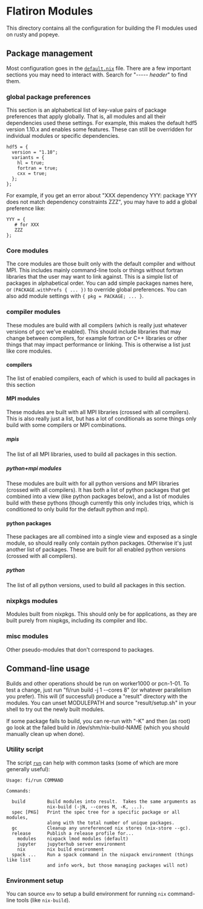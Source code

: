 # Flatiron Modules

This directory contains all the configuration for building the FI modules used on rusty and popeye.

## Package management

Most configuration goes in the [`default.nix`](default.nix) file.
There are a few important sections you may need to interact with.
Search for "----- *header*" to find them.

### global package preferences

This section is an alphabetical list of key-value pairs of package preferences that apply globally.
That is, all modules and all their dependencies used these settings.
For example, this makes the default hdf5 version 1.10.x and enables some features.
These can still be overridden for individual modules or specific dependencies.

```
hdf5 = {
  version = "1.10";
  variants = {
    hl = true;
    fortran = true;
    cxx = true;
  };
};
```

For example, if you get an error about "XXX dependency YYY: package YYY does not match dependency constraints ZZZ", you may have to add a global preference like:

```
YYY = {
   # for XXX
   ZZZ
};
```

### Core modules

The core modules are those built only with the default compiler and without MPI.
This includes mainly command-line tools or things without fortran libraries that the user may want to link against.
This is a simple list of packages in alphabetical order.
You can add simple packages names here, or `(PACKAGE.withPrefs { ... })` to override global preferences.
You can also add module settings with `{ pkg = PACKAGE; ... }`.

### compiler modules

These modules are build with all compilers (which is really just whatever versions of gcc we've enabled).
This should include libraries that may change between compilers, for example fortran or C++ libraries or other things that may impact performance or linking.
This is otherwise a list just like core modules.

#### compilers

The list of enabled compilers, each of which is used to build all packages in this section

#### MPI modules

These modules are built with all MPI libraries (crossed with all compilers).
This is also really just a list, but has a lot of conditionals as some things only build with some compilers or MPI combinations.

##### mpis

The list of all MPI libraries, used to build all packages in this section.

##### python+mpi modules

These modules are built with for all python versions and MPI libraries (crossed with all compilers).
It has both a list of python packages that get combined into a view (like python packages below), and a list of modules build with these pythons (though currently this only includes triqs, which is conditioned to only build for the default python and mpi).

#### python packages

These packages are all combined into a single view and exposed as a single module, so should really only contain python packages.
Otherwise it's just another list of packages.
These are built for all enabled python versions (crossed with all compilers).

##### python

The list of all python versions, used to build all packages in this section.

### nixpkgs modules

Modules built from nixpkgs.
This should only be for applications, as they are built purely from nixpkgs, including its compiler and libc.

### misc modules

Other pseudo-modules that don't correspond to packages.

## Command-line usage

Builds and other operations should be run on worker1000 or pcn-1-01.
To test a change, just run "fi/run build -j 1 --cores 8" (or whatever parallelism you prefer).
This will (if successful) produce a "result" directory with the modules.
You can unset MODULEPATH and source "result/setup.sh" in your shell to try out the newly built modules.

If some package fails to build, you can re-run with "-K" and then (as root) go look at the failed build in /dev/shm/nix-build-NAME (which you should manually clean up when done).

### Utility script

The script [`run`](run) can help with common tasks (some of which are more generally useful):
```
Usage: fi/run COMMAND

Commands:

  build        Build modules into result.  Takes the same arguments as
               nix-build (-jN, --cores M, -K, ...).
  spec [PKG]   Print the spec tree for a specific package or all modules,
               along with the total number of unique packages.
  gc           Cleanup any unreferenced nix stores (nix-store --gc).
  release      Publish a release profile for...
    modules    nixpack lmod modules (default)
    jupyter    jupyterhub server environment
    nix        nix build environment
  spack ...    Run a spack command in the nixpack environment (things like list
               and info work, but those managing packages will not)
```

### Environment setup

You can source `env` to setup a build environment for running `nix` command-line tools (like `nix-build`).
